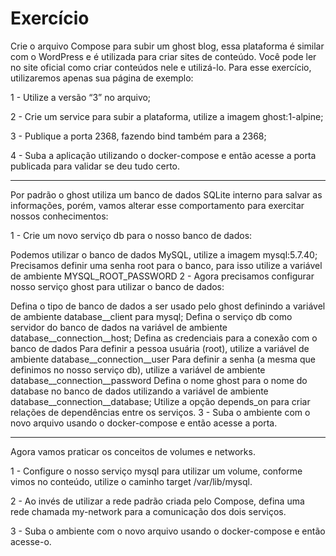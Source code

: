 # Exercício
Crie o arquivo Compose para subir um ghost blog, essa plataforma é similar com o WordPress e é utilizada para criar sites de conteúdo. Você pode ler no site oficial como criar conteúdos nele e utilizá-lo. Para esse exercício, utilizaremos apenas sua página de exemplo:

1 - Utilize a versão “3” no arquivo;

2 - Crie um service para subir a plataforma, utilize a imagem ghost:1-alpine;

3 - Publique a porta 2368, fazendo bind também para a 2368;

4 - Suba a aplicação utilizando o docker-compose e então acesse a porta publicada para validar se deu tudo certo.

---
Por padrão o ghost utiliza um banco de dados SQLite interno para salvar as informações, porém, vamos alterar esse comportamento para exercitar nossos conhecimentos:

1 - Crie um novo serviço db para o nosso banco de dados:

Podemos utilizar o banco de dados MySQL, utilize a imagem mysql:5.7.40;
Precisamos definir uma senha root para o banco, para isso utilize a variável de ambiente MYSQL_ROOT_PASSWORD
2 - Agora precisamos configurar nosso serviço ghost para utilizar o banco de dados:

Defina o tipo de banco de dados a ser usado pelo ghost definindo a variável de ambiente database__client para mysql;
Defina o serviço db como servidor do banco de dados na variável de ambiente database__connection__host;
Defina as credenciais para a conexão com o banco de dados
Para definir a pessoa usuária (root), utilize a variável de ambiente database__connection__user
Para definir a senha (a mesma que definimos no nosso serviço db), utilize a variável de ambiente database__connection__password
Defina o nome ghost para o nome do database no banco de dados utilizando a variável de ambiente database__connection__database;
Utilize a opção depends_on para criar relações de dependências entre os serviços.
3 - Suba o ambiente com o novo arquivo usando o docker-compose e então acesse a porta.

---
Agora vamos praticar os conceitos de volumes e networks.

1 - Configure o nosso serviço mysql para utilizar um volume, conforme vimos no conteúdo, utilize o caminho target /var/lib/mysql.

2 - Ao invés de utilizar a rede padrão criada pelo Compose, defina uma rede chamada my-network para a comunicação dos dois serviços.

3 - Suba o ambiente com o novo arquivo usando o docker-compose e então acesse-o.
